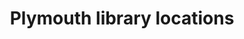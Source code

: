 ---
schema: default
title: Plymouth library locations
organization: Plymouth City Council
notes: Location of libraries in Plymouth and information about them
resources:
  - name: Location of Libraries Plymouth 2018
    url: >-
      https://plymouth.thedata.place/dataset/323f337f-8d97-4e39-acf4-dbdb7a7a3fab/resource/7ca5c131-ba46-4133-ae6a-0dc8eb8a9281/download/040-02_location-of-libraries-2018.geojson
    format: geojson
  - name: Libraries information
    url: >-
      https://plymouth.thedata.place/dataset/fa9fc92f-dbba-4caf-95a3-1864fd5707e6/resource/23665a44-bcea-4283-bc90-02781e2d150a/download/180709_libraries-information_cleaned.csv
    format: csv
license: 'https://www.nationalarchives.gov.uk/doc/open-government-licence/version/3/'
category:
  - Locations
maintainer: Plymouth City Council
maintainer_email: ''
---